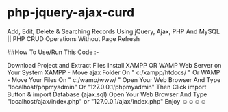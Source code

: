 # php-jquery-ajax-curd

Add, Edit, Delete & Searching Records Using jQuery, Ajax, PHP And MySQL || PHP CRUD Operations Without Page Refresh

##How To Use/Run This Code :-

Download Project and Extract Files
Install XAMPP OR WAMP Web Server on Your System
XAMPP - Move ajax Folder On " c:/xampp/htdocs/ " Or WAMP - Move Your Files On " c:/wamp/www/ "
Open Your Web Browser And Type "localhost/phpmyadmin" Or "127.0.0.1/phpmyadmin"
Then Click import Button & import Database (ajax.sql)
Open Your Web Browser And Type "localhost/ajax/index.php" or "127.0.0.1/ajax/index.php"
Enjoy ☺☺☺☺
